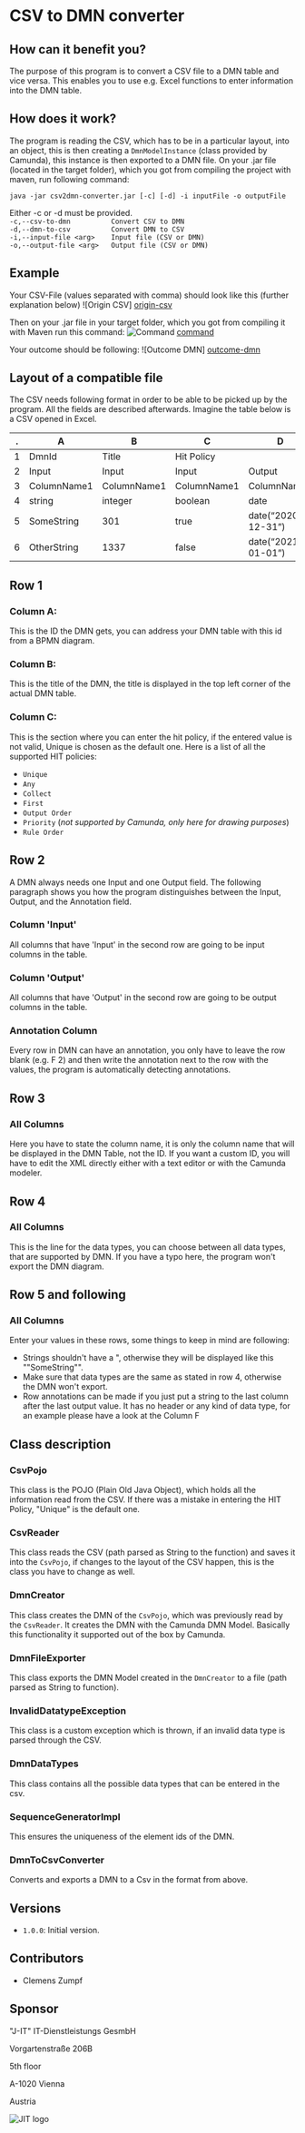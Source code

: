 # CSV to DMN converter
## How can it benefit you?
The purpose of this program is to convert a CSV file to a DMN table and vice versa. This enables you to use e.g. Excel functions to enter information into the DMN table.

## How does it work?
The program is reading the CSV, which has to be in a particular layout, into an object, this is then creating a `DmnModelInstance` (class provided by Camunda), this instance is then exported to a DMN file.
On your .jar file (located in the target folder), which you got from compiling the project with maven, run following command:

`java -jar csv2dmn-converter.jar [-c] [-d] -i inputFile -o outputFile`

Either -c or -d must be provided.\
`-c,--csv-to-dmn          Convert CSV to DMN`\
`-d,--dmn-to-csv          Convert DMN to CSV`\
`-i,--input-file <arg>    Input file (CSV or DMN)`\
`-o,--output-file <arg>   Output file (CSV or DMN)`

## Example
Your CSV-File (values separated with comma) should look like this (further explanation below)
![Origin CSV] [origin-csv]

Then on your .jar file in your target folder, which you got from compiling it with Maven run this command:
![Command] [command]

Your outcome should be following:
![Outcome DMN] [outcome-dmn]


## Layout of a compatible file

The CSV needs following format in order to be able to be picked up by the program. All the fields are described afterwards.
Imagine the table below is a CSV opened in Excel.

. | A | B | C | D | E | F | G
--- | --- | --- | --- | --- |--- |--- |---
1 | DmnId | Title | Hit Policy |  |  |  |  
2 | Input | Input | Input | Output | Output | |   
3 | ColumnName1 | ColumnName1 | ColumnName1 | ColumnName1 | ColumnName1 |  | 
4 | string | integer | boolean | date | double |  |  
5 | SomeString | 301 | true | date(“2020-12-31”) | 12.01 | CommentsHere |  
6 | OtherString | 1337 | false | date(“2021-01-01”) | 123.45 | CommentsHere |

## Row 1
### Column A:
This is the ID the DMN gets, you can address your DMN table with this id from a BPMN diagram.

### Column B:
This is the title of the DMN, the title is displayed in the top left corner of the actual DMN table.

### Column C:
This is the section where you can enter the hit policy, if the entered value is not valid, Unique is chosen as the default one.
Here is a list of all the supported HIT policies:
* `Unique`
* `Any`
* `Collect`
* `First`
* `Output Order`
* `Priority` (*not supported by Camunda, only here for drawing purposes*)
* `Rule Order`

## Row 2
A DMN always needs one Input and one Output field. The following paragraph shows you how the program distinguishes between the Input, Output, and the Annotation field.
### Column 'Input'
All columns that have 'Input' in the second row are going to be input columns in the table.

### Column 'Output'
All columns that have 'Output' in the second row are going to be output columns in the table.

### Annotation Column
Every row in DMN can have an annotation, you only have to leave the row blank (e.g. F 2) and then write the annotation next to the row with the values, the program is automatically detecting annotations.

## Row 3
### All Columns
Here you have to state the column name, it is only the column name that will be displayed in the DMN Table, not the ID.
If you want a custom ID, you will have to edit the XML directly either with a text editor or with the Camunda modeler.

## Row 4
### All Columns
This is the line for the data types, you can choose between all data types, that are supported by DMN. 
If you have a typo here, the program won't export the DMN diagram.

## Row 5 and following
### All Columns
Enter your values in these rows, some things to keep in mind are following:
* Strings shouldn't have a ", otherwise they will be displayed like this ""SomeString"".
* Make sure that data types are the same as stated in row 4, otherwise the DMN won't export.
* Row annotations can be made if you just put a string to the last column after the last output value. It has no header or any kind of data type, for an example please have a look at the Column F

## Class description
### CsvPojo
This class is the POJO (Plain Old Java Object), which holds all the information read from the CSV.
If there was a mistake in entering the HIT Policy, "Unique" is the default one.

### CsvReader
This class reads the CSV (path parsed as String to the function) and saves it into the `CsvPojo`, if changes to the layout of the CSV happen, this is the class you have to change as well.

### DmnCreator
This class creates the DMN of the `CsvPojo`, which was previously read by the `CsvReader`. It creates the DMN with the Camunda DMN Model. Basically this functionality it supported out of the box by Camunda.

### DmnFileExporter
This class exports the DMN Model created in the `DmnCreator` to a file (path parsed as String to function).

### InvalidDatatypeException
This class is a custom exception which is thrown, if an invalid data type is parsed through the CSV.

### DmnDataTypes
This class contains all the possible data types that can be entered in the csv.

### SequenceGeneratorImpl
This ensures the uniqueness of the element ids of the DMN.

### DmnToCsvConverter
Converts and exports a DMN to a Csv in the format from above.

## Versions
* `1.0.0`: Initial version.

## Contributors
* Clemens Zumpf

## Sponsor
"J-IT" IT-Dienstleistungs GesmbH

Vorgartenstraße 206B

5th floor

A-1020 Vienna

Austria

![JIT logo][logo]

[logo]: docs/jit_logo.png "JIT Logo"
[origin-csv]: docs/OriginCSV.PNG "Origin CSV"
[command]: docs/Command.PNG "Origin CSV"
[outcome-dmn]: docs/OutcomeDMN.PNG "Origin CSV"
